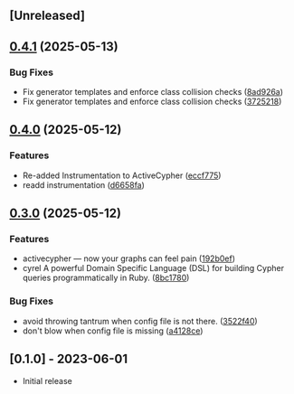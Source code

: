 ## [Unreleased]

## [0.4.1](https://github.com/seuros/activecypher/compare/active_cypher/v0.4.0...active_cypher/v0.4.1) (2025-05-13)


### Bug Fixes

* Fix generator templates and enforce class collision checks ([8ad926a](https://github.com/seuros/activecypher/commit/8ad926a264904dcc54842baa86ab7924edd33dfc))
* Fix generator templates and enforce class collision checks ([3725218](https://github.com/seuros/activecypher/commit/372521819860e24be785d6fd18f73dc105245196))

## [0.4.0](https://github.com/seuros/activecypher/compare/active_cypher/v0.3.0...active_cypher/v0.4.0) (2025-05-12)


### Features

* Re-added Instrumentation to ActiveCypher ([eccf775](https://github.com/seuros/activecypher/commit/eccf775fb1f4d79e9d856184ace21ec6822de797))
* readd instrumentation ([d6658fa](https://github.com/seuros/activecypher/commit/d6658fa1e2231b36f60a512f8418437520abe8ea))

## [0.3.0](https://github.com/seuros/activecypher/compare/active_cypher-v0.2.0...active_cypher/v0.3.0) (2025-05-12)


### Features

* activecypher — now your graphs can feel pain ([192b0ef](https://github.com/seuros/activecypher/commit/192b0ef3b48267b592c5340dee70695ac000b642))
* cyrel A powerful Domain Specific Language (DSL) for building Cypher queries programmatically in Ruby. ([8bc1780](https://github.com/seuros/activecypher/commit/8bc178084f5b03b279bb54fa64935876f83e32a3))


### Bug Fixes

* avoid throwing tantrum when config file is not there. ([3522f40](https://github.com/seuros/activecypher/commit/3522f404b3c95a7e85c3eba4d67f5bef9c630557))
* don't blow when config file is missing ([a4128ce](https://github.com/seuros/activecypher/commit/a4128cec90d11d238b9852b175e541558ee09c2b))

## [0.1.0] - 2023-06-01

- Initial release
